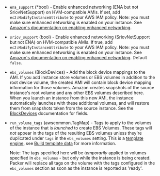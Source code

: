 <!-- Code generated from the comments of the Config struct in builder/amazon/ebsvolume/builder.go; DO NOT EDIT MANUALLY -->

-   `ena_support` (\*bool) - Enable enhanced networking (ENA but not SriovNetSupport) on
    HVM-compatible AMIs. If set, add `ec2:ModifyInstanceAttribute` to your
    AWS IAM policy. Note: you must make sure enhanced networking is enabled
    on your instance. See [Amazon's documentation on enabling enhanced
    networking](https://docs.aws.amazon.com/AWSEC2/latest/UserGuide/enhanced-networking.html#enabling_enhanced_networking).
    
-   `sriov_support` (bool) - Enable enhanced networking (SriovNetSupport but not ENA) on
    HVM-compatible AMIs. If true, add `ec2:ModifyInstanceAttribute` to your
    AWS IAM policy. Note: you must make sure enhanced networking is enabled
    on your instance. See [Amazon's documentation on enabling enhanced
    networking](https://docs.aws.amazon.com/AWSEC2/latest/UserGuide/enhanced-networking.html#enabling_enhanced_networking).
    Default `false`.
    
-   `ebs_volumes` (BlockDevices) - Add the block device mappings to the AMI. If you add instance store
    volumes or EBS volumes in addition to the root device volume, the
    created AMI will contain block device mapping information for those
    volumes. Amazon creates snapshots of the source instance's root volume
    and any other EBS volumes described here. When you launch an instance
    from this new AMI, the instance automatically launches with these
    additional volumes, and will restore them from snapshots taken from the
    source instance. See the [BlockDevices](#block-devices-configuration)
    documentation for fields.
    
-   `run_volume_tags` (awscommon.TagMap) - Tags to apply to the volumes of the instance that is *launched* to
    create EBS Volumes. These tags will *not* appear in the tags of the
    resulting EBS volumes unless they're duplicated under `tags` in the
    `ebs_volumes` setting. This is a [template
    engine](/docs/templates/engine.html), see [Build template
    data](#build-template-data) for more information.
    
     Note: The tags specified here will be *temporarily* applied to volumes
    specified in `ebs_volumes` - but only while the instance is being
    created. Packer will replace all tags on the volume with the tags
    configured in the `ebs_volumes` section as soon as the instance is
    reported as 'ready'.
    